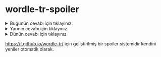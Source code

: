 # wordle-tr-spoiler

<details>
  <summary>Bugünün cevabı için tıklayınız.</summary>
  <br>
    <b> karye </b>
</details>

<details>
  <summary>Yarının cevabı için tıklayınız</summary>
  <br>
   <b> fujer </b>
</details>

<details>
  <summary>Dünün cevabı için tıklayınız </summary>
  <br>
  <b> tekli </b>
</details>

https://f.github.io/wordle-tr/ için geliştirilmiş bir spoiler sistemidir kendini yeniler otomatik olarak.

